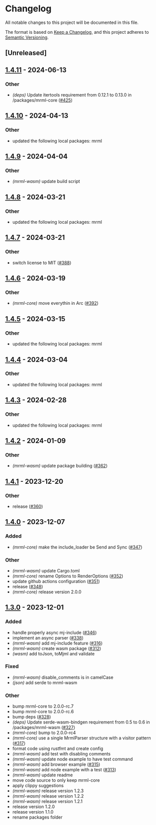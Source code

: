 # Changelog
All notable changes to this project will be documented in this file.

The format is based on [Keep a Changelog](https://keepachangelog.com/en/1.0.0/),
and this project adheres to [Semantic Versioning](https://semver.org/spec/v2.0.0.html).

## [Unreleased]

## [1.4.11](https://github.com/jdrouet/mrml/compare/mrml-wasm-v1.4.10...mrml-wasm-v1.4.11) - 2024-06-13

### Other
- *(deps)* Update itertools requirement from 0.12.1 to 0.13.0 in /packages/mrml-core ([#425](https://github.com/jdrouet/mrml/pull/425))

## [1.4.10](https://github.com/jdrouet/mrml/compare/mrml-wasm-v1.4.9...mrml-wasm-v1.4.10) - 2024-04-13

### Other
- updated the following local packages: mrml

## [1.4.9](https://github.com/jdrouet/mrml/compare/mrml-wasm-v1.4.8...mrml-wasm-v1.4.9) - 2024-04-04

### Other
- *(mrml-wasm)* update build script

## [1.4.8](https://github.com/jdrouet/mrml/compare/mrml-wasm-v1.4.7...mrml-wasm-v1.4.8) - 2024-03-21

### Other
- updated the following local packages: mrml

## [1.4.7](https://github.com/jdrouet/mrml/compare/mrml-wasm-v1.4.6...mrml-wasm-v1.4.7) - 2024-03-21

### Other
- switch license to MIT ([#388](https://github.com/jdrouet/mrml/pull/388))

## [1.4.6](https://github.com/jdrouet/mrml/compare/mrml-wasm-v1.4.5...mrml-wasm-v1.4.6) - 2024-03-19

### Other
- *(mrml-core)* move everythin in Arc ([#392](https://github.com/jdrouet/mrml/pull/392))

## [1.4.5](https://github.com/jdrouet/mrml/compare/mrml-wasm-v1.4.4...mrml-wasm-v1.4.5) - 2024-03-15

### Other
- updated the following local packages: mrml

## [1.4.4](https://github.com/jdrouet/mrml/compare/mrml-wasm-v1.4.3...mrml-wasm-v1.4.4) - 2024-03-04

### Other
- updated the following local packages: mrml

## [1.4.3](https://github.com/jdrouet/mrml/compare/mrml-cli-v1.4.2...mrml-python-v1.4.3) - 2024-02-28

### Other
- updated the following local packages: mrml

## [1.4.2](https://github.com/jdrouet/mrml/compare/mrml-wasm-v1.4.1...mrml-wasm-v1.4.2) - 2024-01-09

### Other
- *(mrml-wasm)* update package building ([#362](https://github.com/jdrouet/mrml/pull/362))

## [1.4.1](https://github.com/jdrouet/mrml/compare/mrml-wasm-v1.4.0...mrml-wasm-v1.4.1) - 2023-12-20

### Other
- release ([#360](https://github.com/jdrouet/mrml/pull/360))

## [1.4.0](https://github.com/jdrouet/mrml/compare/mrml-wasm-v1.3.0...mrml-wasm-v1.4.0) - 2023-12-07

### Added
- *(mrml-core)* make the include_loader be Send and Sync ([#347](https://github.com/jdrouet/mrml/pull/347))

### Other
- *(mrml-wasm)* update Cargo.toml
- *(mrml-core)* rename Options to RenderOptions ([#352](https://github.com/jdrouet/mrml/pull/352))
- update github actions configuration ([#351](https://github.com/jdrouet/mrml/pull/351))
- release ([#348](https://github.com/jdrouet/mrml/pull/348))
- *(mrml-core)* release version 2.0.0

## [1.3.0](https://github.com/jdrouet/mrml/compare/mrml-wasm-v1.2.3...mrml-wasm-v1.3.0) - 2023-12-01

### Added
- handle properly async mj-include ([#346](https://github.com/jdrouet/mrml/pull/346))
- implement an async parser ([#338](https://github.com/jdrouet/mrml/pull/338))
- *(mrml-wasm)* add mj-include feature ([#316](https://github.com/jdrouet/mrml/pull/316))
- *(mrml-wasm)* create wasm package ([#312](https://github.com/jdrouet/mrml/pull/312))
- *(wasm)* add toJson, toMjml and validate

### Fixed
- *(mrml-wasm)* disable_comments is in camelCase
- *(json)* add serde to mrml-wasm

### Other
- bump mrml-core to 2.0.0-rc.7
- bump mrml-core to 2.0.0-rc.6
- bump deps ([#328](https://github.com/jdrouet/mrml/pull/328))
- *(deps)* Update serde-wasm-bindgen requirement from 0.5 to 0.6 in /packages/mrml-wasm ([#327](https://github.com/jdrouet/mrml/pull/327))
- *(mrml-core)* bump to 2.0.0-rc4
- *(mrml-core)* use a single MrmlParser structure with a visitor pattern ([#317](https://github.com/jdrouet/mrml/pull/317))
- format code using rustfmt and create config
- *(mrml-wasm)* add test with disabling comments
- *(mrml-wasm)* update node example to have test command
- *(mrml-wasm)* add browser example ([#315](https://github.com/jdrouet/mrml/pull/315))
- *(mrml-wasm)* add node example with a test ([#313](https://github.com/jdrouet/mrml/pull/313))
- *(mrml-wasm)* update readme
- move code source to only keep mrml-core
- apply clippy suggestions
- *(mrml-wasm)* release version 1.2.3
- *(mrml-wasm)* release version 1.2.2
- *(mrml-wasm)* release version 1.2.1
- release version 1.2.0
- release version 1.1.0
- rename packages folder
